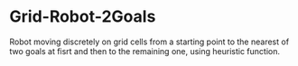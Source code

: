 # Grid-Robot-2Goals
Robot moving discretely on grid cells from a starting point to the nearest of two goals at fisrt and then to the remaining one, using heuristic function.
